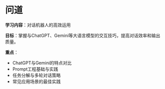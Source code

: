 # 问道

**学习内容**：对话机器人的高效运用

**目标**：掌握与ChatGPT、Gemini等大语言模型的交互技巧，提高对话效率和输出质量。

**重点**：
- ChatGPT与Gemini的特点对比
- Prompt工程基础与实践
- 任务分解与多轮对话策略
- 常见应用场景的最佳实践 